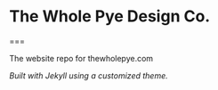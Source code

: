 # The Whole Pye Design Co.
===

The website repo for thewholepye.com

*Built with Jekyll using a customized theme.*
